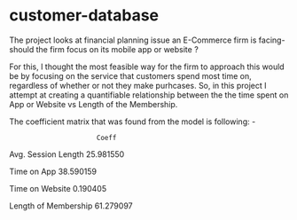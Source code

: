 # customer-database
The project looks at financial planning issue an E-Commerce firm is facing-should the firm focus on its mobile app or website ? 

For this, I thought the most feasible way for the firm to approach this would be by focusing on the service that customers spend most time on, regardless of whether or not they make purhcases. So, in this project I attempt at creating a quantifiable relationship between the the time spent on App or Website vs Length of the Membership. 

The coefficient matrix that was found from the model is following: -

                          Coeff
Avg. Session Length   25.981550

Time on App           38.590159

Time on Website        0.190405

Length of Membership  61.279097

